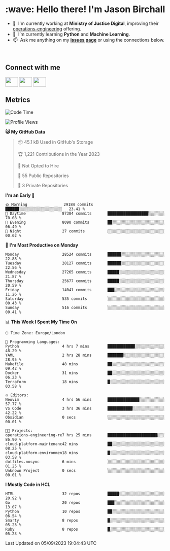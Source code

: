 <h1 align="left" id="jason-title">:wave: Hello there! I'm Jason Birchall</h1>

- :office: &nbsp;I'm currently working at **Ministry of Justice Digital**, improving their [operations-engineering](https://github.com/ministryofjustice/operations-engineering) offering.
- :seedling: &nbsp;I’m currently learning **Python** and **Machine Learning**.
- :mailbox: &nbsp;Ask me anything on my **[issues page]** or using the connections below.


<br>

<h2>Connect with me</h2>
<p>
<a href="https://twitter.com/jsonBirchall" target="blank"><img align="center" src="https://cdn.jsdelivr.net/npm/simple-icons@3.0.1/icons/twitter.svg" alt="" height="30" width="40" /></a>
<a href="https://keybase.io/json0" target="blank"><img align="center" src="https://cdn.jsdelivr.net/npm/simple-icons@3.0.1/icons/keybase.svg" alt="" height="30" width="40" /></a>
<a href="https://www.reddit.com/user/kakorate" target="blank"><img align="center" src="https://cdn.jsdelivr.net/npm/simple-icons@3.0.1/icons/reddit.svg" alt="" height="30" width="40" /></a>
</p>

<h2>Metrics</h2>

<!--START_SECTION:waka-->
![Code Time](http://img.shields.io/badge/Code%20Time-1%2C201%20hrs%208%20mins-blue)

![Profile Views](http://img.shields.io/badge/Profile%20Views-0-blue)

**🐱 My GitHub Data** 

> 📦 45.1 kB Used in GitHub's Storage 
 > 
> 🏆 1,221 Contributions in the Year 2023
 > 
> 🚫 Not Opted to Hire
 > 
> 📜 55 Public Repositories 
 > 
> 🔑 3 Private Repositories 
 > 
**I'm an Early 🐤** 

```text
🌞 Morning                29184 commits       ██████░░░░░░░░░░░░░░░░░░░   23.41 % 
🌆 Daytime                87384 commits       ██████████████████░░░░░░░   70.08 % 
🌃 Evening                8090 commits        ██░░░░░░░░░░░░░░░░░░░░░░░   06.49 % 
🌙 Night                  27 commits          ░░░░░░░░░░░░░░░░░░░░░░░░░   00.02 % 
```
📅 **I'm Most Productive on Monday** 

```text
Monday                   28524 commits       ██████░░░░░░░░░░░░░░░░░░░   22.88 % 
Tuesday                  28127 commits       ██████░░░░░░░░░░░░░░░░░░░   22.56 % 
Wednesday                27265 commits       █████░░░░░░░░░░░░░░░░░░░░   21.87 % 
Thursday                 25677 commits       █████░░░░░░░░░░░░░░░░░░░░   20.59 % 
Friday                   14041 commits       ███░░░░░░░░░░░░░░░░░░░░░░   11.26 % 
Saturday                 535 commits         ░░░░░░░░░░░░░░░░░░░░░░░░░   00.43 % 
Sunday                   516 commits         ░░░░░░░░░░░░░░░░░░░░░░░░░   00.41 % 
```


📊 **This Week I Spent My Time On** 

```text
🕑︎ Time Zone: Europe/London

💬 Programming Languages: 
Python                   4 hrs 7 mins        ████████████░░░░░░░░░░░░░   48.29 % 
YAML                     2 hrs 28 mins       ███████░░░░░░░░░░░░░░░░░░   28.95 % 
Makefile                 48 mins             ██░░░░░░░░░░░░░░░░░░░░░░░   09.42 % 
Docker                   31 mins             ██░░░░░░░░░░░░░░░░░░░░░░░   06.23 % 
Terraform                18 mins             █░░░░░░░░░░░░░░░░░░░░░░░░   03.58 % 

🔥 Editors: 
Neovim                   4 hrs 56 mins       ██████████████░░░░░░░░░░░   57.77 % 
VS Code                  3 hrs 36 mins       ███████████░░░░░░░░░░░░░░   42.22 % 
Obsidian                 0 secs              ░░░░░░░░░░░░░░░░░░░░░░░░░   00.01 % 

🐱‍💻 Projects: 
operations-engineering-re7 hrs 25 mins       ██████████████████████░░░   86.90 % 
cloud-platform-maintenanc42 mins             ██░░░░░░░░░░░░░░░░░░░░░░░   08.25 % 
cloud-platform-environmen18 mins             █░░░░░░░░░░░░░░░░░░░░░░░░   03.58 % 
dotfiles.nosync          6 mins              ░░░░░░░░░░░░░░░░░░░░░░░░░   01.25 % 
Unknown Project          0 secs              ░░░░░░░░░░░░░░░░░░░░░░░░░   00.01 % 
```

**I Mostly Code in HCL** 

```text
HTML                     32 repos            █████░░░░░░░░░░░░░░░░░░░░   20.92 % 
Go                       20 repos            ███░░░░░░░░░░░░░░░░░░░░░░   13.07 % 
Python                   10 repos            ██░░░░░░░░░░░░░░░░░░░░░░░   06.54 % 
Smarty                   8 repos             █░░░░░░░░░░░░░░░░░░░░░░░░   05.23 % 
Ruby                     8 repos             █░░░░░░░░░░░░░░░░░░░░░░░░   05.23 % 
```




 Last Updated on 05/09/2023 19:04:43 UTC
<!--END_SECTION:waka-->

<!-- links -->

[issues page]: https://github.com/jasonBirchall/jasonBirchall/issues "jasonBirchall/issues"
